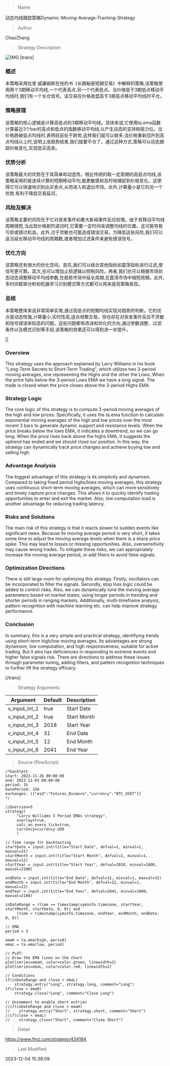 
> Name

动态均线跟踪策略Dynamic-Moving-Average-Tracking-Strategy

> Author

ChaoZhang

> Strategy Description

![IMG](https://www.fmz.com/upload/asset/11a508140adc9d60fa2.png)
[trans]

### 概述

本策略采用拉里·威廉姆斯在他的书《长期秘密短期交易》中解释的策略,该策略使用两个3期移动平均线,一个代表高点,另一个代表低点。当价格低于3期低点移动平均线时,我们有一个长仓信号。该交易在价格收盘高于3期高点移动平均线时平仓。

### 策略原理

该策略的核心逻辑是计算高低点的3期移动平均线。具体来说,它使用ta.ema函数计算最近3个bar的高点和低点的指数移动平均线,以产生动态的支持和阻力位。当价格跌破低点均线时,表明目前处于跌势,这样我们就可以做多;当价格重新回升到高点均线以上时,说明上涨趋势结束,我们就要平仓了。通过这种方式,策略可以动态跟踪价格变化,实现低买高卖。

### 优势分析

该策略最大的优势在于其简单和动态性。相比传统的取一定周期的高低点均线,该策略采用的是连续计算的短期移动平均,能更敏感和及时地捕捉到价格变化。这使得它可以快速地识别出买卖点,从而进入和退出市场。此外,计算量小是它的另一个优势,有利于降低交易延迟。

### 风险及解决

该策略主要的风险在于它对突发事件如重大新闻事件反应较慢。由于其移动平均线周期很短,当出现价格剧烈波动时,它需要一定时间来调整均线的位置。这可能导致亏损或错过机会。此外,过于灵敏也可能造成错误交易。为降低这些风险,我们可以适当延长移动平均线的周期数,或者增加过滤条件来避免错误信号。

### 优化方向

该策略还有很大的优化空间。首先,我们可以结合其他指标如震荡指标进行过滤,使信号更可靠。其次,也可以增加止损逻辑以控制风险。再者,我们也可以根据市场状态动态调整移动平均线参数,在趋势市场中延长周期,在震荡市场中缩短周期。此外,多时间框架分析和机器学习识别模式等方式都可以用来提高策略表现。

### 总结

本策略整体来说非常简单实用,通过高低点的短期均线实现对趋势的判断。它的优点是动态性强,计算量小,实时性高,适合频繁交易。但也存在对突发事件反应不灵敏和信号错误率较高的问题。这些问题都有改进和优化的方向,通过参数调整、过滤条件以及模式识别等手段,该策略的效果还可以得到进一步提升。

||

### Overview

This strategy uses the approach explained by Larry Williams in his book "Long-Term Secrets to Short-Term Trading", which utilizes two 3-period moving averages, one representing the Highs and the other the Lows. When the price falls below the 3-period Lows EMA we have a long signal. The trade is closed when the price closes above the 3-period Highs EMA.

### Strategy Logic  

The core logic of this strategy is to compute 3-period moving averages of the high and low prices. Specifically, it uses the ta.ema function to calculate exponential moving averages of the high and low prices over the most recent 3 bars to generate dynamic support and resistance levels. When the price breaks below the lows EMA, it indicates a downtrend, so we can go long. When the price rises back above the highs EMA, it suggests the uptrend has ended and we should close our position. In this way, the strategy can dynamically track price changes and achieve buying low and selling high.  

### Advantage Analysis

The biggest advantage of this strategy is its simplicity and dynamism. Compared to taking fixed period highs/lows moving averages, this strategy uses continuous short-term moving averages, which can more sensitively and timely capture price changes. This allows it to quickly identify trading opportunities to enter and exit the market. Also, low computation load is another advantage for reducing trading latency.

### Risks and Solutions  

The main risk of this strategy is that it reacts slower to sudden events like significant news. Because its moving average period is very short, it takes some time to adjust the moving average levels when there is a sharp price spike. This may lead to losses or missing opportunities. Also, oversensitivity may cause wrong trades. To mitigate these risks, we can appropriately increase the moving average period, or add filters to avoid false signals.

### Optimization Directions  

There is still large room for optimizing this strategy. Firstly, oscillators can be incorporated to filter the signals. Secondly, stop loss logic could be added to control risks. Also, we can dynamically tune the moving average parameters based on market states, using longer periods in trending and shorter periods in ranging markets. Additionally, multi-timeframe analysis, pattern recognition with machine learning etc. can help improve strategy performance.  

### Conclusion  

In summary, this is a very simple and practical strategy, identifying trends using short-term high/low moving averages. Its advantages are strong dynamism, low computation, and high responsiveness, suitable for active trading. But it also has deficiencies in responding to extreme events and higher false signals risk. There are directions to address these issues through parameter tuning, adding filters, and pattern recognition techniques to further lift the strategy efficacy.

[/trans]

> Strategy Arguments



|Argument|Default|Description|
|----|----|----|
|v_input_int_1|true|Start Date|
|v_input_int_2|true|Start Month|
|v_input_int_3|2018|Start Year|
|v_input_int_4|31|End Date|
|v_input_int_5|12|End Month|
|v_input_int_6|2041|End Year|


> Source (PineScript)

``` pinescript
/*backtest
start: 2023-11-26 00:00:00
end: 2023-12-03 00:00:00
period: 1h
basePeriod: 15m
exchanges: [{"eid":"Futures_Binance","currency":"BTC_USDT"}]
*/

//@version=5
strategy(
     "Larry Williams 3 Period EMAs strategy",
     overlay=true,
     calc_on_every_tick=true,
     currency=currency.USD
     )

// Time range for backtesting
startDate = input.int(title="Start Date", defval=1, minval=1, maxval=31)
startMonth = input.int(title="Start Month", defval=1, minval=1, maxval=12)
startYear = input.int(title="Start Year", defval=2018, minval=1800, maxval=2100)

endDate = input.int(title="End Date", defval=31, minval=1, maxval=31)
endMonth = input.int(title="End Month", defval=12, minval=1, maxval=12)
endYear = input.int(title="End Year", defval=2041, minval=1800, maxval=2100)

inDateRange = (time >= timestamp(syminfo.timezone, startYear, startMonth, startDate, 0, 0)) and
     (time < timestamp(syminfo.timezone, endYear, endMonth, endDate, 0, 0))

// EMA
period = 3

emaH = ta.ema(high, period)
emaL = ta.ema(low, period)

// PLOT:
// Draw the EMA lines on the chart
plot(series=emaH, color=color.green, linewidth=2)
plot(series=emaL, color=color.red, linewidth=2)

// Conditions
if(inDateRange and close < emaL)
    strategy.entry("Long", strategy.long, comment="Long")
if(close > emaH)
    strategy.close("Long", comment="Close Long")

// Uncomment to enable short entries
//if(inDateRange and close > emaH)                                    
//    strategy.entry("Short", strategy.short, comment="Short")    
//if(close < emaL)
//    strategy.close("Short", comment="Close Short")
```

> Detail

https://www.fmz.com/strategy/434184

> Last Modified

2023-12-04 15:38:09
